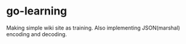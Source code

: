 # go-learning
Making simple wiki site as training.
Also implementing JSON(marshal) encoding and decoding.
